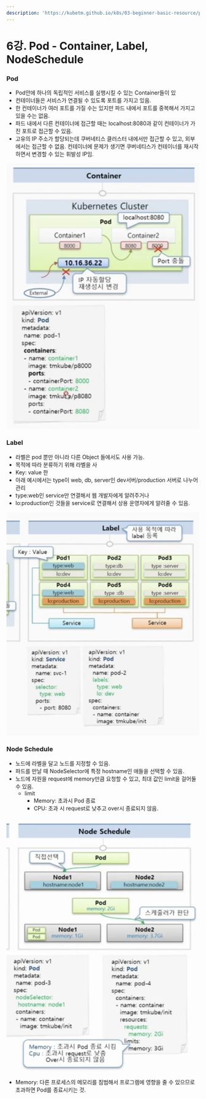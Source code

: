 ```yaml
---
description: 'https://kubetm.github.io/k8s/03-beginner-basic-resource/pod/'
---
```


# 6강. Pod - Container, Label, NodeSchedule

### Pod

* Pod안에 하나의 독립적인 서비스를 실행시킬 수 있는 Container들이 있
*  컨테이너들은 서비스가 연결될 수 있도록 포트를 가지고 있음.
* 한 컨테이너가 여러 포트를 가질 수는 있지만 파드 내에서 포트를 중복해서 가지고 있을 수는 없음.
* 파드 내에서 다른 컨테이너에 접근할 때는 localhost:8080과 같이 컨테이너가 가진 포트로 접근할 수 있음.
* 고유의 IP 주소가 할당되는데 쿠버네티스 클러스터 내에서만 접근할 수 있고, 외부에서는 접근할 수 없음. 컨테이너에 문제가 생기면 쿠버네티스가 컨테이너를 재시작하면서 변경할 수 있는 휘발성 IP임.

![](../.gitbook/assets/2021-08-17-8.46.37.png)

### Label

* 라벨은 pod 뿐만 아니라 다른 Object 들에서도 사용 가능.
* 목적에 따라 분류하기 위해 라벨을 사
*  Key: value 한
* 아래 예시에서는 type이 web, db, server인 dev서버/production 서버로 나누어 관리
* type:web인 service만 연결해서 웹 개발자에게 알려주거나
* lo:production인 것들을 service로 연결해서 상용 운영자에게 알려줄 수 있음.



![](../.gitbook/assets/2021-08-17-8.50.53.png)

### Node Schedule

* 노드에 라벨을 달고 노드를 지정할 수 있음.
* 파드를 만날 때 NodeSelector에 특정 hostname인 애들을 선택할 수 있음.
* 노드에 자원을 request에 memory만큼 요청할 수 있고, 최대 값인 limit을 걸어둘 수 있음.
  * limit
    * Memory: 초과시 Pod 종료
    * CPU: 초과 시 request로 낮추고 over시 종료되지 않음.

![](../.gitbook/assets/2021-08-17-8.54.08.png)

* Memory: 다른 프로세스의 메모리를 침범해서 프로그램에 영향을 줄 수 있으므로 초과하면 Pod를 종료시키는 것.

